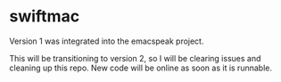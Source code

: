 swiftmac
========
Version 1 was integrated into the emacspeak project. 

This will be transitioning to version 2, so I will be clearing issues and 
cleaning up this repo. New code will be online as soon as it is runnable. 
